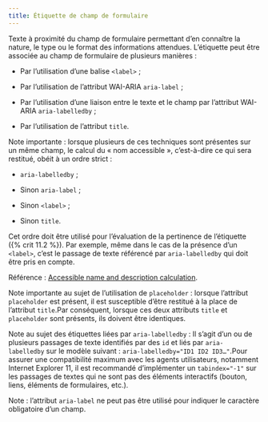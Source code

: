 ```yaml
---
title: Étiquette de champ de formulaire 
---
```


Texte à proximité du champ de formulaire permettant d’en connaître la nature,
le type ou le format des informations attendues. L’étiquette peut être
associée au champ de formulaire de plusieurs manières :

  * Par l’utilisation d’une balise `<label>` ; 

  * Par l’utilisation de l’attribut WAI-ARIA `aria-label` ; 

  * Par l’utilisation d’une liaison entre le texte et le champ par l’attribut WAI-ARIA `aria-labelledby` ; 

  * Par l’utilisation de l’attribut `title`.

Note importante : lorsque plusieurs de ces techniques sont présentes sur un
même champ, le calcul du « nom accessible », c’est-à-dire ce qui sera
restitué, obéit à un ordre strict :

  * `aria-labelledby` ; 

  * Sinon `aria-label` ; 

  * Sinon `<label>` ; 

  * Sinon `title`.

Cet ordre doit être utilisé pour l’évaluation de la pertinence de l’étiquette
({% crit 11.2 %}). Par exemple, même dans le cas de la présence d’un
`<label>`, c’est le passage de texte référencé par `aria-labelledby` qui doit
être pris en compte.

Référence : [Accessible name and description calculation](https://www.w3.org/TR/html-aam-1.0/#accessible-name-and-description-computation).

Note importante au sujet de l’utilisation de `placeholder` : lorsque
l’attribut `placeholder` est présent, il est susceptible d’être restitué à la
place de l’attribut `title`.Par conséquent, lorsque ces deux attributs
`title` et `placeholder` sont présents, ils doivent être identiques.

Note au sujet des étiquettes liées par `aria-labelledby` : Il s’agit d’un ou
de plusieurs passages de texte identifiés par des `id` et liés par `aria-
labelledby` sur le modèle suivant : `aria-labelledby="ID1 ID2 ID3…"`.Pour
assurer une compatibilité maximum avec les agents utilisateurs, notamment
Internet Explorer 11, il est recommandé d’implémenter un `tabindex="-1"` sur
les passages de textes qui ne sont pas des éléments interactifs (bouton,
liens, éléments de formulaires, etc.).

Note : l’attribut `aria-label` ne peut pas être utilisé pour indiquer le
caractère obligatoire d’un champ.

